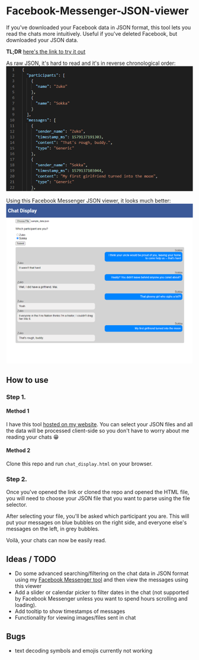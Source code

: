 # Facebook-Messenger-JSON-viewer
If you've downloaded your Facebook data in JSON format, this tool lets you read the chats more intuitively.
Useful if you've deleted Facebook, but downloaded your JSON data.

**TL;DR** [here's the link to try it out](https://simonwong.io/fb_chat_viewer/)

As raw JSON, it's hard to read and it's in reverse chronological order:
![raw json](rawjson.png)

Using this Facebook Messenger JSON viewer, it looks much better:
![viewer](viewer.png)

## How to use
### Step 1.
#### Method 1
I have this tool [hosted on my website](https://simonwong.io/fb_chat_viewer/). You can select your JSON files and all the data will be processed client-side so you don't have to worry about me reading your chats 😁

#### Method 2
Clone this repo and run `chat_display.html` on your browser.

### Step 2.
Once you've opened the link or cloned the repo and opened the HTML file, you will need to choose your JSON file that you want to parse using the file selector.

After selecting your file, you'll be asked which participant you are. This will put your messages on blue bubbles on the right side, and everyone else's messages on the left, in grey bubbles.

Voilà, your chats can now be easily read.



## Ideas / TODO
* Do some advanced searching/filtering on the chat data in JSON format using my [Facebook Messenger tool](https://github.com/simonwongwong/Facebook-Messenger-Statistics/) and then view the messages using this viewer
* Add a slider or calendar picker to filter dates in the chat (not supported by Facebook Messenger unless you want to spend hours scrolling and loading).
* Add tooltip to show timestamps of messages
* Functionality for viewing images/files sent in chat

## Bugs
* text decoding symbols and emojis currently not working
